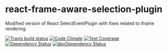 # react-frame-aware-selection-plugin

Modified version of React SelectEventPlugin with fixes related to iframe rendering. 

[![Travis build status](http://img.shields.io/travis/vleletko/react-frame-aware-selection-plugin.svg?style=flat)](https://travis-ci.org/vleletko/react-frame-aware-selection-plugin)
[![Code Climate](https://codeclimate.com/github/vleletko/react-frame-aware-selection-plugin/badges/gpa.svg)](https://codeclimate.com/github/vleletko/react-frame-aware-selection-plugin)
[![Test Coverage](https://codeclimate.com/github/vleletko/react-frame-aware-selection-plugin/badges/coverage.svg)](https://codeclimate.com/github/vleletko/react-frame-aware-selection-plugin)
[![Dependency Status](https://david-dm.org/vleletko/react-frame-aware-selection-plugin.svg)](https://david-dm.org/vleletko/react-frame-aware-selection-plugin)
[![devDependency Status](https://david-dm.org/vleletko/react-frame-aware-selection-plugin/dev-status.svg)](https://david-dm.org/vleletko/react-frame-aware-selection-plugin#info=devDependencies)
